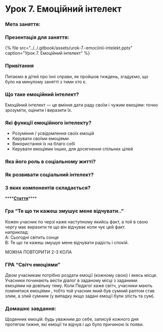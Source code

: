 # Урок 7. Емоційний інтелект

### Мета заняття:

### Презентація для заняття:

{% file src="../../.gitbook/assets/urok-7.-emociinii-intelekt.pptx" caption="Урок 7. Емоційний інтелект" %}

### Привітання

Питаємо в дітей про їхні справи, як пройшов тиждень, згадуємо, що було на минулому занятті з тими хто є.

### Що таке емоційний інтелект?

Емоційний інтелект — це вміння дати раду своїм і чужим емоціям: точно зрозуміти, оцінити і виразити їх.

### Які функції емоційного інтелекту?

* Розуміння / усвідомлення своїх емоцій
* Керувати своїми емоціями
* Використання їх на благо собі
* Керувати емоціями інших, для досягнення спільних цілей

### **Яка його роль в соціальному житті?**

### **Як розвивати соціальний інтелект?**

### **З яких компонентів складається?**

\*\*\*\*[**Стаття**](https://life.pravda.com.ua/health/2017/10/15/226957/%20)\*\*\*\*

### **Гра  “Те що ти кажеш змушує мене відчувати..”**

Кожен учасник по черзі каже наступному якийсь факт, а той в свою чергу має виразити те що він відчуває коли чує цей факт.  
наприклад:  
А: Сьогодні світить сонце  
В: Те що ти кажеш змушує мене відчувати радість і спокій.  
  
МОЖНА ПОВТОРИТИ 2-3 КОЛА

###  **ГРА  “Світч емоціями”**

Двом учасникам потрібно роздати емоції \(кожному свою\) і якесь місце. Учасники починають вести діалог в заданому місці з заданими емоціями на довільну тему. Коли Педагог каже світч, учасники мають помінятися емоціями , тобто той учасник який був сумний раптом став злим, а злий сумним \(у випадку якщо задані емоції були злість та сум\).

### **Домашнє завдання:**

Щоденник емоцій: будь уважним до себе, записуй кожного дня протягом тижня, які емоції ти відчув і що було причиною їх появи.


